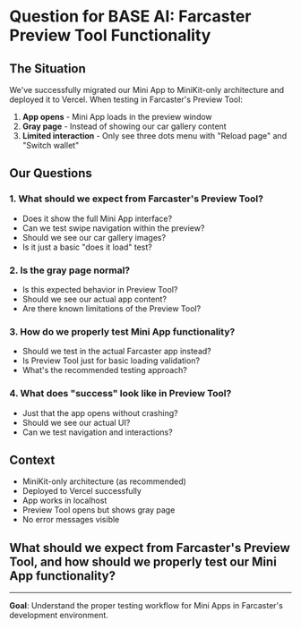 # Question for BASE AI: Farcaster Preview Tool Functionality

## The Situation
We've successfully migrated our Mini App to MiniKit-only architecture and deployed it to Vercel. When testing in Farcaster's Preview Tool:

1. **App opens** - Mini App loads in the preview window
2. **Gray page** - Instead of showing our car gallery content
3. **Limited interaction** - Only see three dots menu with "Reload page" and "Switch wallet"

## Our Questions

### 1. **What should we expect from Farcaster's Preview Tool?**
- Does it show the full Mini App interface?
- Can we test swipe navigation within the preview?
- Should we see our car gallery images?
- Is it just a basic "does it load" test?

### 2. **Is the gray page normal?**
- Is this expected behavior in Preview Tool?
- Should we see our actual app content?
- Are there known limitations of the Preview Tool?

### 3. **How do we properly test Mini App functionality?**
- Should we test in the actual Farcaster app instead?
- Is Preview Tool just for basic loading validation?
- What's the recommended testing approach?

### 4. **What does "success" look like in Preview Tool?**
- Just that the app opens without crashing?
- Should we see our actual UI?
- Can we test navigation and interactions?

## Context
- MiniKit-only architecture (as recommended)
- Deployed to Vercel successfully
- App works in localhost
- Preview Tool opens but shows gray page
- No error messages visible

## What should we expect from Farcaster's Preview Tool, and how should we properly test our Mini App functionality?

---

**Goal**: Understand the proper testing workflow for Mini Apps in Farcaster's development environment. 